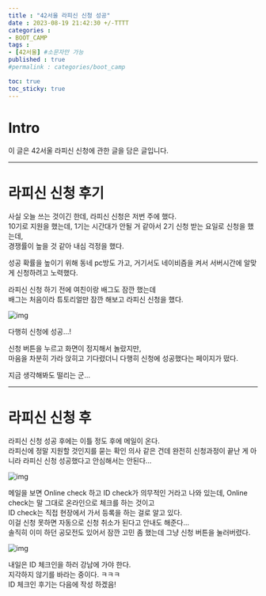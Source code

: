 ```yaml
---
title : "42서울 라피신 신청 성공"
date : 2023-08-19 21:42:30 +/-TTTT
categories : 
- BOOT_CAMP
tags : 
- [42서울] #소문자만 가능
published : true
#permalink : categories/boot_camp

toc: true
toc_sticky: true
---
```


# Intro
이 글은 42서울 라피신 신청에 관한 글을 담은 글입니다.

--------

# 라피신 신청 후기     

사실 오늘 쓰는 것이긴 한데, 라피신 신청은 저번 주에 했다.   
10기로 지원을 했는데, 1기는 시간대가 안될 거 같아서 2기 신청 받는 요일로 신청을 했는데,   
경쟁률이 높을 것 같아 내심 걱정을 했다.   

성공 확률을 높이기 위해 동네 pc방도 가고, 거기서도 네이비즘을 켜서 서버시간에 알맞게 신청하려고 노력했다.   

라피신 신청 하기 전에 여친이랑 배그도 잠깐 했는데   
배그는 처음이라 튜토리얼만 잠깐 해보고 라피신 신청을 했다.   

![img](https://github.com/mmistakes/minimal-mistakes/assets/80041090/1fd83c0e-d0f0-48ab-9869-a0c2033ae1af)    

다행히 신청에 성공...!   

신청 버튼을 누르고 화면이 정지해서 놀랐지만,   
마음을 차분히 가라 앉히고 기다렸더니 다행히 신청에 성공했다는 페이지가 떴다.   

지금 생각해봐도 떨리는 군...   

--------

# 라피신 신청 후   

라피신 신청 성공 후에는 이틀 정도 후에 메일이 온다.   
라피신에 정말 지원할 것인지를 묻는 확인 의사 같은 건데 완전히 신청과정이 끝난 게 아니라 라피신 신청 성공했다고 안심해서는 안된다...   

![img](https://github.com/mmistakes/minimal-mistakes/assets/80041090/07079278-b708-47cb-81c1-2eb40ccc120e)    

메일을 보면 Online check 하고 ID check가 의무적인 거라고 나와 있는데, Online check는 말 그대로 온라인으로 체크를 하는 것이고   
ID check는 직접 현장에서 가서 등록을 하는 걸로 알고 있다.   
이걸 신청 못하면 자동으로 신청 취소가 된다고 안내도 해준다...    
솔직히 이미 하던 공모전도 있어서 잠깐 고민 좀 했는데 그냥 신청 버튼을 눌러버렸다.    

![img](https://github.com/mmistakes/minimal-mistakes/assets/80041090/ae34016c-2558-4b77-a66f-741a82433170)     


내일은 ID 체크인을 하러 강남에 가야 한다.   
지각하지 않기를 바라는 중이다. ㅋㅋㅋ    
ID 체크인 후기는 다음에 작성 하겠음!   

